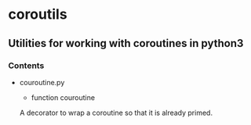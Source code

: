 # coroutils
## Utilities for working with coroutines in python3

### Contents

- couroutine.py

    - function couroutine

    A decorator to wrap a coroutine so that it is already primed.
    